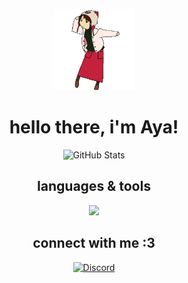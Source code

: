 <p align="center">
  <img src="meow.gif" alt="Banner" width="130" height="auto">
</p>


<h1 style="font-weight: bold; text-align: center;">hello there, i'm Aya!</h2>

<p align="center">
  <img src="https://github-readme-stats.vercel.app/api?username=ayahbash&theme=gotham&hide_border=true&include_all_commits=true&count_private=true" alt="GitHub Stats">
</p>
<h2 style="font-weight: bold; text-align: center;">languages & tools</h2>

<p align="center">
  <a href="https://skillicons.dev">
    <img src="https://skillicons.dev/icons?i=c,py,bash,latex,linux,debian,vscodium,ps,ai,notion&perline=5" />
  </a>
</p>

<h2 style="font-weight: bold; text-align: center;">connect with me :3</h2>

<p align="center">
  <a href="http://discordapp.com/users/1160606744037314620" target="_blank">
    <img src="https://skillicons.dev/icons?i=discord" alt="Discord" />
  </a>
</p>

